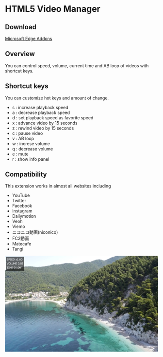 <h1>HTML5 Video Manager</h1>
<h2>Download</h2>
<a href="https://microsoftedge.microsoft.com/addons/detail/afmgoimoifomnlifnmkenmdhhlmfnhon">Microsoft Edge Addons</a>
<h2>Overview</h2>
<p>You can control speed, volume, current time and AB loop of videos with shortcut keys.</p>
<h2>Shortcut keys</h2>
<p>You can customize hot keys and amount of change.</p>
<ul>
    <li>s : increase playback speed</li>
    <li>a : decrease playback speed</li>
    <li>d : set playback speed as favorite speed</li>
    <li>x : advance video by 15 seconds</li>
    <li>z : rewind video by 15 seconds</li>
    <li>c : pause video</li>
    <li>v : AB loop</li>
    <li>w : increse volume</li>
    <li>q : decrease volume</li>
    <li>e : mute</li>
    <li>r : show info panel</li>
</ul>
<h2>Compatibility</h2>
<p>This extension works in almost all websites including</p>
<ul>
    <li>YouTube</li>
    <li>Twitter</li>
    <li>Facebook</li>
    <li>Instagram</li>
    <li>Dailymotion</li>
    <li>Veoh</li>
    <li>Viemo</li>
    <li>ニコニコ動画(niconico)</li>
    <li>FC2動画</li>
    <li>Matecafe</li>
    <li>Tangi</li>
</ul>
<img src="img/screenshot.png">